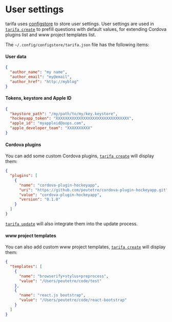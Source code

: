 # User settings

tarifa uses [configstore](https://www.npmjs.org/package/configstore) to store user settings.
User settings are used in [`tarifa create`](../usage/create.md) to prefill questions with default values,
for extending Cordova plugins list and www project templates list.

The `~/.config/configstore/tarifa.json` file has the following items:

#### User data

``` json
{
  "author_name": "my name",
  "author_email": "my@email",
  "author_href": "http://myblog"
}
```

#### Tokens, keystore and Apple ID

``` json
{
  "keystore_path": "/my/path/to/my/key.keystore",
  "hockeyapp_token": "XXXXXXXXXXXXXXXXXXXXXXXXXXXXXXXX",
  "apple_id": "myappleid@oops.com",
  "apple_developer_team": "XXXXXXXXXX"
}
```

#### Cordova plugins

You can add some custom Cordova plugins, [`tarifa create`](../usage/create.md) will display them:

``` json
{
  "plugins": [
    {
      "name": "cordova-plugin-hockeyapp",
      "uri": "https://github.com/peutetre/cordova-plugin-hockeyapp.git",
      "value": "cordova-plugin-hockeyapp",
      "version": "0.1.0"
    }
  ]
}
```

[`tarifa update`](../usage/update.md) will also integrate them into the update process.

#### www project templates

You can also add custom www project templates, [`tarifa create`](../usage/create.md) will display them:

``` json
{
  "templates": [
    {
      "name": "browserify+stylus+preprocess",
      "value": "/Users/peutetre/code/test"
    },
    {
      "name": "react.js bootstrap",
      "value": "/Users/peutetre/code/react-bootstrap"
    }
  ]
}
```
